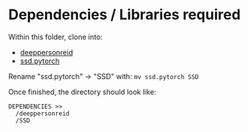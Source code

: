 # Dependencies / Libraries required

Within this folder, clone into:
- [deeppersonreid](https://github.com/KaiyangZhou/deep-person-reid)
- [ssd.pytorch](https://github.com/amdegroot/ssd.pytorch)

Rename "ssd.pytorch" -> "SSD" with:
```mv ssd.pytorch SSD```

Once finished, the directory should look like: 
```
DEPENDENCIES >>
  /deeppersonreid
  /SSD
```
